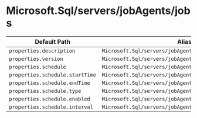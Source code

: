 # Microsoft.Sql/servers/jobAgents/jobs

| Default Path | Alias |
|---|---|
| `properties.description` | `Microsoft.Sql/servers/jobAgents/jobs/description` |
| `properties.version` | `Microsoft.Sql/servers/jobAgents/jobs/version` |
| `properties.schedule` | `Microsoft.Sql/servers/jobAgents/jobs/schedule` |
| `properties.schedule.startTime` | `Microsoft.Sql/servers/jobAgents/jobs/schedule.startTime` |
| `properties.schedule.endTime` | `Microsoft.Sql/servers/jobAgents/jobs/schedule.endTime` |
| `properties.schedule.type` | `Microsoft.Sql/servers/jobAgents/jobs/schedule.type` |
| `properties.schedule.enabled` | `Microsoft.Sql/servers/jobAgents/jobs/schedule.enabled` |
| `properties.schedule.interval` | `Microsoft.Sql/servers/jobAgents/jobs/schedule.interval` |

